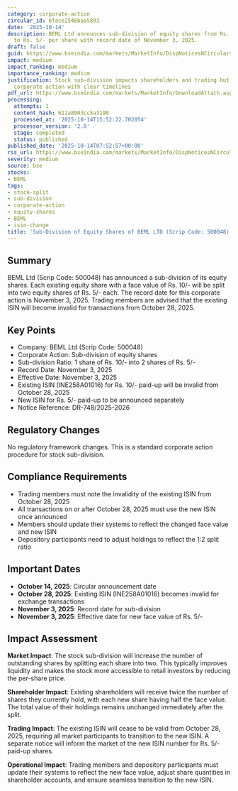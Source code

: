 ```yaml
---
category: corporate-action
circular_id: 6face2546baa5893
date: '2025-10-14'
description: BEML Ltd announces sub-division of equity shares from Rs. 10/- per share
  to Rs. 5/- per share with record date of November 3, 2025.
draft: false
guid: https://www.bseindia.com/markets/MarketInfo/DispNoticesNCirculars.aspx?Noticeid={58FF38C8-DCD5-4CE4-A7BD-B07FD4E898E4}&noticeno=20251014-5&dt=10/14/2025&icount=5&totcount=59&flag=0
impact: medium
impact_ranking: medium
importance_ranking: medium
justification: Stock sub-division impacts shareholders and trading but is a routine
  corporate action with clear timelines
pdf_url: https://www.bseindia.com/markets/MarketInfo/DownloadAttach.aspx?id=20251014-5&attachedId=
processing:
  attempts: 1
  content_hash: 611a8903cc5a3198
  processed_at: '2025-10-14T15:52:22.702054'
  processor_version: '2.0'
  stage: completed
  status: published
published_date: '2025-10-14T07:52:57+00:00'
rss_url: https://www.bseindia.com/markets/MarketInfo/DispNoticesNCirculars.aspx?Noticeid={58FF38C8-DCD5-4CE4-A7BD-B07FD4E898E4}&noticeno=20251014-5&dt=10/14/2025&icount=5&totcount=59&flag=0
severity: medium
source: bse
stocks:
- BEML
tags:
- stock-split
- sub-division
- corporate-action
- equity-shares
- BEML
- isin-change
title: 'Sub-Division of Equity Shares of BEML LTD (Scrip Code: 500048)'
---
```


## Summary

BEML Ltd (Scrip Code: 500048) has announced a sub-division of its equity shares. Each existing equity share with a face value of Rs. 10/- will be split into two equity shares of Rs. 5/- each. The record date for this corporate action is November 3, 2025. Trading members are advised that the existing ISIN will become invalid for transactions from October 28, 2025.

## Key Points

- Company: BEML Ltd (Scrip Code: 500048)
- Corporate Action: Sub-division of equity shares
- Sub-division Ratio: 1 share of Rs. 10/- into 2 shares of Rs. 5/-
- Record Date: November 3, 2025
- Effective Date: November 3, 2025
- Existing ISIN (INE258A01016) for Rs. 10/- paid-up will be invalid from October 28, 2025
- New ISIN for Rs. 5/- paid-up to be announced separately
- Notice Reference: DR-748/2025-2026

## Regulatory Changes

No regulatory framework changes. This is a standard corporate action procedure for stock sub-division.

## Compliance Requirements

- Trading members must note the invalidity of the existing ISIN from October 28, 2025
- All transactions on or after October 28, 2025 must use the new ISIN once announced
- Members should update their systems to reflect the changed face value and new ISIN
- Depository participants need to adjust holdings to reflect the 1:2 split ratio

## Important Dates

- **October 14, 2025**: Circular announcement date
- **October 28, 2025**: Existing ISIN (INE258A01016) becomes invalid for exchange transactions
- **November 3, 2025**: Record date for sub-division
- **November 3, 2025**: Effective date for new face value of Rs. 5/-

## Impact Assessment

**Market Impact**: The stock sub-division will increase the number of outstanding shares by splitting each share into two. This typically improves liquidity and makes the stock more accessible to retail investors by reducing the per-share price.

**Shareholder Impact**: Existing shareholders will receive twice the number of shares they currently hold, with each new share having half the face value. The total value of their holdings remains unchanged immediately after the split.

**Trading Impact**: The existing ISIN will cease to be valid from October 28, 2025, requiring all market participants to transition to the new ISIN. A separate notice will inform the market of the new ISIN number for Rs. 5/- paid-up shares.

**Operational Impact**: Trading members and depository participants must update their systems to reflect the new face value, adjust share quantities in shareholder accounts, and ensure seamless transition to the new ISIN.